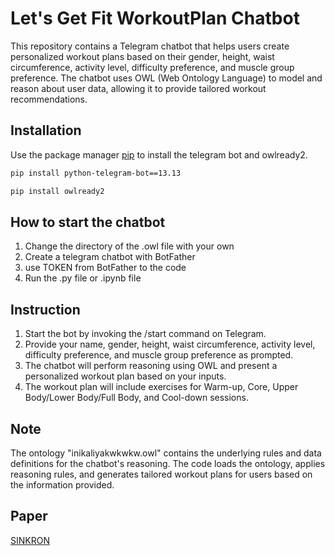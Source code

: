 # Let's Get Fit WorkoutPlan Chatbot
This repository contains a Telegram chatbot that helps users create personalized workout plans based on their gender, height, waist circumference, activity level, difficulty preference, and muscle group preference. The chatbot uses OWL (Web Ontology Language) to model and reason about user data, allowing it to provide tailored workout recommendations.

## Installation

Use the package manager [pip](https://pip.pypa.io/en/stable/) to install the telegram bot and owlready2.

```bash
pip install python-telegram-bot==13.13
```
```bash
pip install owlready2
```

## How to start the chatbot

1. Change the directory of the .owl file with your own
2. Create a telegram chatbot with BotFather
3. use TOKEN from BotFather to the code
4. Run the .py file or .ipynb file

## Instruction
1. Start the bot by invoking the /start command on Telegram.
2. Provide your name, gender, height, waist circumference, activity level, difficulty preference, and muscle group preference as prompted.
3. The chatbot will perform reasoning using OWL and present a personalized workout plan based on your inputs.
4. The workout plan will include exercises for Warm-up, Core, Upper Body/Lower Body/Full Body, and Cool-down sessions.

## Note
The ontology "inikaliyakwkwkw.owl" contains the underlying rules and data definitions for the chatbot's reasoning. The code loads the ontology, applies reasoning rules, and generates tailored workout plans for users based on the information provided.

## Paper

[SINKRON](https://jurnal.polgan.ac.id/index.php/sinkron/article/view/12689)
